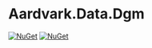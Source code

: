 # Aardvark.Data.Dgm

[![NuGet](https://badgen.net/nuget/v/Aardvark.Data.Dgm)](https://www.nuget.org/packages/Aardvark.Data.Dgm/)
[![NuGet](https://badgen.net/nuget/dt/Aardvark.Data.Dgm)](https://www.nuget.org/packages/Aardvark.Data.Dgm/)